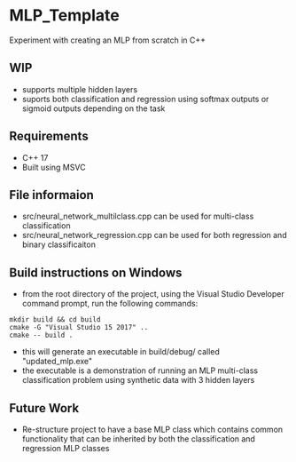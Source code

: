 # MLP_Template
Experiment with creating an MLP from scratch in C++
## WIP
- supports multiple hidden layers
- suports both classification and regression using softmax outputs or sigmoid outputs depending on the task
## Requirements
- C++ 17
- Built using MSVC
## File informaion
- src/neural_network_multilclass.cpp can be used for multi-class classification
- src/neural_network_regression.cpp can be used for both regression and binary classificaiton
## Build instructions on Windows
- from the root directory of the project, using the Visual Studio Developer command prompt, run the following commands:
```
mkdir build && cd build
cmake -G "Visual Studio 15 2017" ..
cmake -- build .
```
- this will generate an executable in build/debug/ called "updated_mlp.exe" 
- the executable is a demonstration of running an MLP multi-class classification problem using synthetic data with 3 hidden layers

## Future Work
- Re-structure project to have a base MLP class which contains common functionality that can be inherited by both the classification and regression MLP classes

